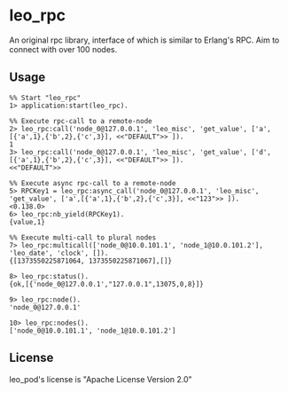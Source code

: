 # **leo_rpc**

An original rpc library, interface of which is similar to Erlang's RPC. Aim to connect with over 100 nodes.

## Usage

```erl-sh
%% Start "leo_rpc"
1> application:start(leo_rpc).

%% Execute rpc-call to a remote-node
2> leo_rpc:call('node_0@127.0.0.1', 'leo_misc', 'get_value', ['a',[{'a',1},{'b',2},{'c',3}], <<"DEFAULT">> ]).
1
3> leo_rpc:call('node_0@127.0.0.1', 'leo_misc', 'get_value', ['d',[{'a',1},{'b',2},{'c',3}], <<"DEFAULT">> ]).
<<"DEFAULT">>

%% Execute async rpc-call to a remote-node
5> RPCKey1 = leo_rpc:async_call('node_0@127.0.0.1', 'leo_misc', 'get_value', ['a',[{'a',1},{'b',2},{'c',3}], <<"123">> ]).
<0.138.0>
6> leo_rpc:nb_yield(RPCKey1).
{value,1}

%% Execute multi-call to plural nodes
7> leo_rpc:multicall(['node_0@10.0.101.1', 'node_1@10.0.101.2'], 'leo_date', 'clock', []).
{[1373550225871064, 1373550225871067],[]}

8> leo_rpc:status().
{ok,[{'node_0@127.0.0.1',"127.0.0.1",13075,0,8}]}

9> leo_rpc:node().
'node_0@127.0.0.1'

10> leo_rpc:nodes().
['node_0@10.0.101.1', 'node_1@10.0.101.2']

```

## License

leo_pod's license is "Apache License Version 2.0"
